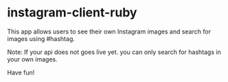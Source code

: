 # instagram-client-ruby

This app allows users to see their own Instagram images and search for images using #hashtag.

Note: If your api does not goes live yet. you can only search for hashtags in your own images.

Have fun!


